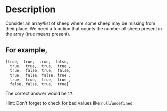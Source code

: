 # Description
Consider an array/list of sheep where some sheep may be missing from their place. We need a function that counts the number of sheep present in the array (true means present).

## For example,
```
[true,  true,  true,  false,
  true,  true,  true,  true ,
  true,  false, true,  false,
  true,  false, false, true ,
  true,  true,  true,  true ,
  false, false, true,  true]
```
The correct answer would be `17`.

Hint: Don't forget to check for bad values like `null`/`undefined`